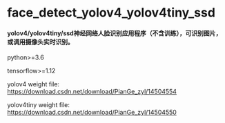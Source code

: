 # face_detect_yolov4_yolov4tiny_ssd

#### yolov4/yolov4tiny/ssd神经网络人脸识别应用程序（不含训练），可识别图片，或调用摄像头实时识别。
python>=3.6

tensorflow>=1.12

yolov4 weight file: https://download.csdn.net/download/PianGe_zyl/14504554

yolov4tiny weight file: https://download.csdn.net/download/PianGe_zyl/14504550